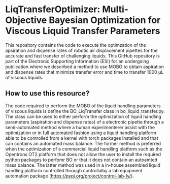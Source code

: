 # LiqTransferOptimizer: Multi-Objective Bayesian Optimization for Viscous Liquid Transfer Parameters
This repository contains the code to execute the optimzation of the apsiration and dispense rates of robotic air displacement pipettes for the accurate and fast transfer of challenging liquids. This GitHub repository is part of the Electronic Supporting Information (ESI) for an undergoing publication where we described a method to use MOBO to obtain aspiration and dispense rates that minimize transfer error and time to transfer 1000 µL of viscous liquids.

## How to use this resource?
The code required to perform the MOBO of the liquid handling parameters of viscous liquids is define the BO_LiqTransfer class in bo_liquid_transfer.py. The class can be used to either perform the optimization of liquid handling parameters (aspiration and dispense rates) of a electronic pipette through a semi-automated method where a human experimenterer assist with the optimization or in full automated fashion using a liquid handling platform able to be controlled from a kernel with torch packages installed and that can contains an automated mass balance. The former method is preferred when the optimization of a commercial liquid handling platform such as the Opentrons OT2 platform that does not allow the user to install the required python packages to perfomr BO or that it does not contain an autoamted mass balance. The latter method was used in a in-house assembled liquid handling platform controlled through controllalby a lab equipment automation package (https://pypi.org/project/control-lab-ly/).









